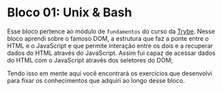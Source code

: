 # Bloco 01: Unix & Bash

Esse bloco pertence ao módulo de `fundamentos` do curso da [Trybe](https://www.betrybe.com/). Nesse bloco aprendi sobre o famoso DOM, a estrutura que faz a ponte entre o HTML e o JavaScript e que permite interação entre os dois e a recuperar dados do HTML através do JavaScript. Assim fui capaz de acessar dados do HTML com o JavaScript através dos seletores do DOM;

Tendo isso em mente aqui você encontrará os exercícios que desenvolvi para fixar os conhecimentos que adquiri ao longo desse bloco.